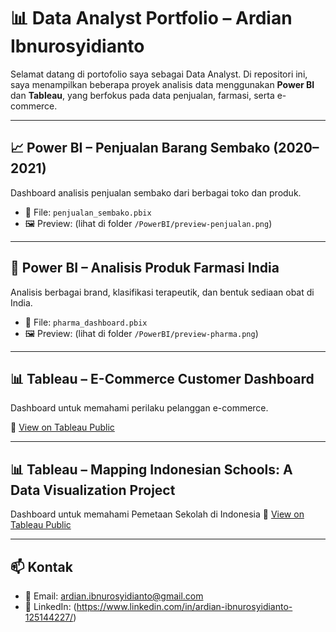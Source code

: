 # 📊 Data Analyst Portfolio – Ardian Ibnurosyidianto

Selamat datang di portofolio saya sebagai Data Analyst. Di repositori ini, saya menampilkan beberapa proyek analisis data menggunakan **Power BI** dan **Tableau**, yang berfokus pada data penjualan, farmasi, serta e-commerce.

---

## 📈 Power BI – Penjualan Barang Sembako (2020–2021)
Dashboard analisis penjualan sembako dari berbagai toko dan produk.

- 📁 File: `penjualan_sembako.pbix`
- 🖼️ Preview: (lihat di folder `/PowerBI/preview-penjualan.png`)

---

## 💊 Power BI – Analisis Produk Farmasi India
Analisis berbagai brand, klasifikasi terapeutik, dan bentuk sediaan obat di India.

- 📁 File: `pharma_dashboard.pbix`
- 🖼️ Preview: (lihat di folder `/PowerBI/preview-pharma.png`)

---

## 📊 Tableau – E-Commerce Customer Dashboard
Dashboard untuk memahami perilaku pelanggan e-commerce.

🔗 [View on Tableau Public](https://public.tableau.com/views/UnveilingCustomerInsightsE-CommerceDashboard/Story1?:language=en-US&:sid=&:redirect=auth&:display_count=n&:origin=viz_share_link)

---
## 📊 Tableau – Mapping Indonesian Schools: A Data Visualization Project
Dashboard untuk memahami Pemetaan Sekolah di Indonesia
🔗 [View on Tableau Public](https://public.tableau.com/views/MappingIndonesianSchoolsADataVisualizationProject/Story1?:language=en-US&:sid=&:redirect=auth&:display_count=n&:origin=viz_share_link)

---
## 📫 Kontak
- 📧 Email: ardian.ibnurosyidianto@gmail.com
- 🔗 LinkedIn: (https://www.linkedin.com/in/ardian-ibnurosyidianto-125144227/)

